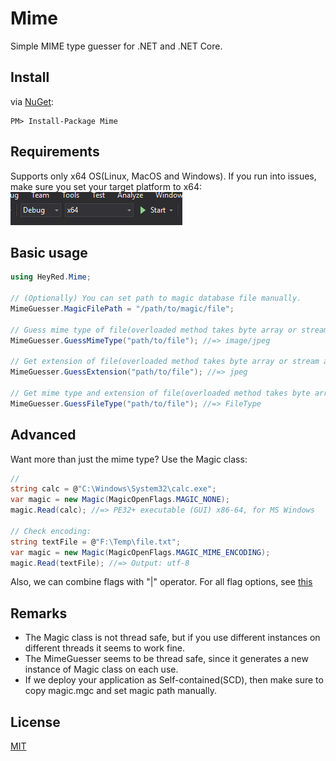 # Mime
Simple MIME type guesser for .NET and .NET Core.

## Install
via [NuGet](https://www.nuget.org/packages/Mime):
```
PM> Install-Package Mime
```

## Requirements
Supports only x64 OS(Linux, MacOS and Windows).
If you run into issues, make sure you set your target platform to x64:
![x64.png](/x64.png)

## Basic usage
```C#
using HeyRed.Mime;

// (Optionally) You can set path to magic database file manually.
MimeGuesser.MagicFilePath = "/path/to/magic/file";

// Guess mime type of file(overloaded method takes byte array or stream as arg.)
MimeGuesser.GuessMimeType("path/to/file"); //=> image/jpeg

// Get extension of file(overloaded method takes byte array or stream as arg.)
MimeGuesser.GuessExtension("path/to/file"); //=> jpeg

// Get mime type and extension of file(overloaded method takes byte array or stream as arg.)
MimeGuesser.GuessFileType("path/to/file"); //=> FileType
```

## Advanced
Want more than just the mime type? Use the Magic class:
```C#
//
string calc = @"C:\Windows\System32\calc.exe";
var magic = new Magic(MagicOpenFlags.MAGIC_NONE);
magic.Read(calc); //=> PE32+ executable (GUI) x86-64, for MS Windows

// Check encoding:
string textFile = @"F:\Temp\file.txt";
var magic = new Magic(MagicOpenFlags.MAGIC_MIME_ENCODING);
magic.Read(textFile); //=> Output: utf-8
```
Also, we can combine flags with "|" operator.
For all flag options, see [this](src/Mime/MagicOpenFlags.cs)

## Remarks
- The Magic class is not thread safe, but if you use different instances on different threads it seems to work fine.
- The MimeGuesser seems to be thread safe, since it generates a new instance of Magic class on each use.
- If we deploy your application as Self-contained(SCD), then make sure to copy magic.mgc and set magic path manually.

## License
[MIT](LICENSE)
